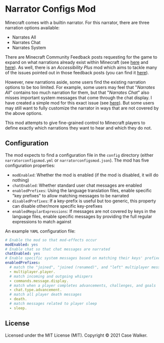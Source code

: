 # Narrator Configs Mod

Minecraft comes with a builtin narrator. For this narrator, there are three narration options available:

 * Narrates All
 * Narrates Chat
 * Narrates System
 
There are Minecraft Community Feedback posts requesting for the game to expand on what narrations already exist within
Minecraft (see [here](https://feedback.minecraft.net/hc/en-us/community/posts/360050276431) and
[here](https://feedback.minecraft.net/hc/en-us/community/posts/360061320391)). As well, there is an *Accessibility Plus*
mod which aims to tackle many of the issues pointed out in those feedback posts (you can find it
[here](https://github.com/LuisSanchez-Dev/AccessibilityPlus)).

However, new narrations aside, some users find the existing narration options to be too limited. For example, some users
may feel that "_Narrates All_" contains too much narration for them, but that "_Narrates Chat_" also misses important
system messages that come through the chat display. I have created a simple mod for this exact issue (see
[here](https://github.com/casewalker/narrate-chat-mod)). But some users may still want to fully customize the narrator
in ways that are not covered by the above options.

This mod attempts to give fine-grained control to Minecraft players to define exactly which narrations they want to hear
and which they do not.

## Configuration

The mod expects to find a configuration file in the `config` directory (either `narratorconfigsmod.yml` or
`narratorconfigsmod.json`). The mod has five configuration properties:

* `modEnabled`: Whether the mod is enabled (if the mod is disabled, it will do nothing)
* `chatEnabled`: Whether standard user chat messages are enabled
* `enabledPrefixes`: Using the language translation files, enable specific "key prefixes" to allow matching messages to
be narrated
* `disabledPrefixes`: If a key-prefix is useful but too generic, this property can disable other/more specific
key-prefixes
* `enabledRegularExpressions`: If messages are not covered by keys in the language files, enable specific messages by
providing the full regular expressions to match against

An example `YAML` configuration file:

```yaml
# Enable the mod so that mod-effects occur
modEnabled: yes
# Enable chat so that chat messages are narrated
chatEnabled: yes
# Enable specific system messages based on matching their keys' prefixes in the Minecraft language files:
enabledPrefixes:
  # match the "joined", "joined (renamed)", and "left" multiplayer messages
  - multiplayer.player.
  # match incoming and outgoing whispers
  - commands.message.display.
  # match when a player completes advancements, challenges, and goals
  - chat.type.advancement.
  # match all player death messages
  - death.
  # match messages related to player sleep
  - sleep.
```

## License

Licensed under the MIT License (MIT). Copyright © 2021 Case Walker.
